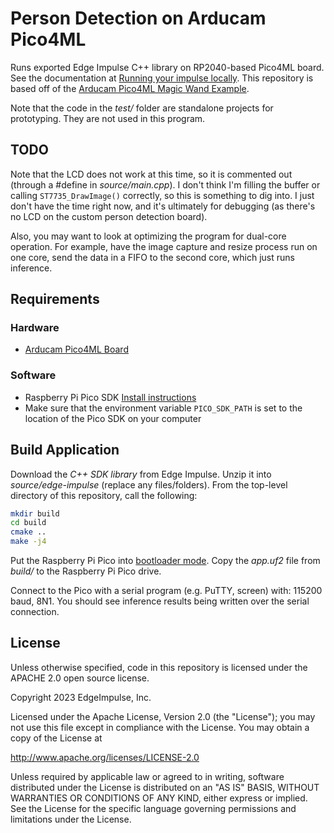 # Person Detection on Arducam Pico4ML

Runs exported Edge Impulse C++ library on RP2040-based Pico4ML board. See the documentation at [Running your impulse locally](https://docs.edgeimpulse.com/docs/running-your-impulse-locally-1). This repository is based off of the [Arducam Pico4ML Magic Wand Example](https://github.com/ArduCAM/Pico4ML-Magic-Wand/).

Note that the code in the *test/* folder are standalone projects for prototyping. They are not used in this program.

## TODO

Note that the LCD does not work at this time, so it is commented out (through a #define in *source/main.cpp*). I don't think I'm filling the buffer or calling `ST7735_DrawImage()` correctly, so this is something to dig into. I just don't have the time right now, and it's ultimately for debugging (as there's no LCD on the custom person detection board).

Also, you may want to look at optimizing the program for dual-core operation. For example, have the image capture and resize process run on one core, send the data in a FIFO to the second core, which just runs inference.

## Requirements

### Hardware

* [Arducam Pico4ML Board](https://www.arducam.com/pico4ml-an-rp2040-based-platform-for-tiny-machine-learning/)

### Software

* Raspberry Pi Pico SDK [Install instructions](https://github.com/pimoroni/pimoroni-pico/blob/main/setting-up-the-pico-sdk.md)
* Make sure that the environment variable `PICO_SDK_PATH` is set to the location of the Pico SDK on your computer

## Build Application

Download the *C++ SDK library* from Edge Impulse. Unzip it into *source/edge-impulse* (replace any files/folders). From the top-level directory of this repository, call the following:

```bash
mkdir build
cd build
cmake ..
make -j4
```

Put the Raspberry Pi Pico into [bootloader mode](https://helloraspberrypi.blogspot.com/2021/02/raspberry-pi-pico-enter-bootloader-mode.html). Copy the *app.uf2* file from *build/* to the Raspberry Pi Pico drive.

Connect to the Pico with a serial program (e.g. PuTTY, screen) with: 115200 baud, 8N1. You should see inference results being written over the serial connection.

## License

Unless otherwise specified, code in this repository is licensed under the APACHE 2.0 open source license.

Copyright 2023 EdgeImpulse, Inc.

Licensed under the Apache License, Version 2.0 (the "License"); you may not use this file except in compliance with the License. You may obtain a copy of the License at

http://www.apache.org/licenses/LICENSE-2.0

Unless required by applicable law or agreed to in writing, software distributed under the License is distributed on an "AS IS" BASIS, WITHOUT WARRANTIES OR CONDITIONS OF ANY KIND, either express or implied. See the License for the specific language governing permissions and limitations under the License.